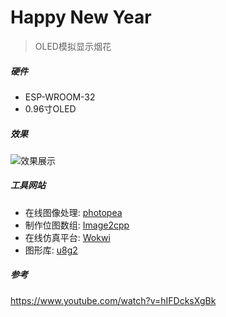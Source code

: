 # Happy New Year

> OLED模拟显示烟花

##### 硬件
* ESP-WROOM-32
* 0.96寸OLED

##### 效果
![效果展示](2.DOCS\pic\display.gif)

##### 工具网站
* 在线图像处理: [photopea](https://www.photopea.com/)
* 制作位图数组: [Image2cpp](https://javl.github.io/image2cpp/)
* 在线仿真平台: [Wokwi](https://wokwi.com/projects/300867986768527882)
* 图形库: [u8g2](https://github.com/olikraus/u8g2/wiki)

##### 参考
https://www.youtube.com/watch?v=hIFDcksXgBk
